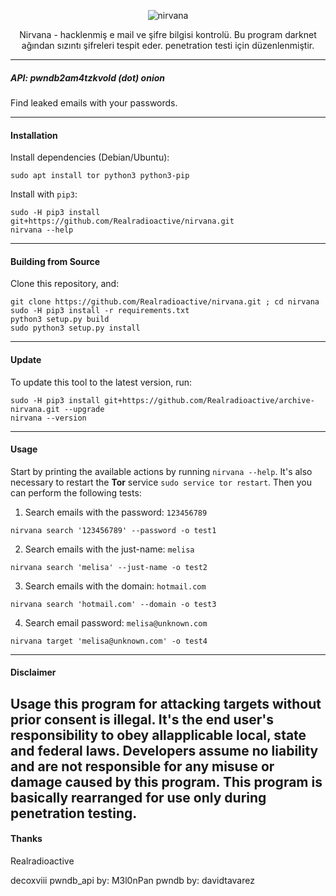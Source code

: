 
<p align="center">
    <img alt="nirvana" src="https://hizliresim.com/ZbbaA7"/>
    <p align="center">
       Nirvana - hacklenmiş e mail ve şifre bilgisi kontrolü.
	   Bu program darknet ağından sızıntı şifreleri tespit eder. penetration testi için düzenlenmiştir.
</p>

---

##### API: pwndb2am4tzkvold (dot) onion

Find leaked emails with your passwords.

---

#### Installation

Install dependencies (Debian/Ubuntu):
```
sudo apt install tor python3 python3-pip
```

Install with `pip3`:
```
sudo -H pip3 install git+https://github.com/Realradioactive/nirvana.git
nirvana --help
```

---

#### Building from Source

Clone this repository, and:
```
git clone https://github.com/Realradioactive/nirvana.git ; cd nirvana
sudo -H pip3 install -r requirements.txt
python3 setup.py build
sudo python3 setup.py install
```

---

#### Update

To update this tool to the latest version, run:
```
sudo -H pip3 install git+https://github.com/Realradioactive/archive-nirvana.git --upgrade
nirvana --version
```

---

#### Usage

Start by printing the available actions by running `nirvana --help`. It's also necessary to restart the **Tor** service `sudo service tor restart`. Then you can perform the following tests:

1. Search emails with the password: `123456789`
```
nirvana search '123456789' --password -o test1
```

2. Search emails with the just-name: `melisa`
```
nirvana search 'melisa' --just-name -o test2
```

3. Search emails with the domain: `hotmail.com`
```
nirvana search 'hotmail.com' --domain -o test3
```

4. Search email password: `melisa@unknown.com`
```
nirvana target 'melisa@unknown.com' -o test4
```

---

#### Disclaimer

Usage this program for attacking targets without prior consent is illegal. It's the end user's responsibility to obey allapplicable local, state and federal laws. Developers assume no liability and are not responsible for any misuse or damage caused by this program.
This program is basically rearranged for use only during penetration testing.
---

#### Thanks
Realradioactive

decoxviii
pwndb_api by: M3l0nPan
pwndb by: davidtavarez


